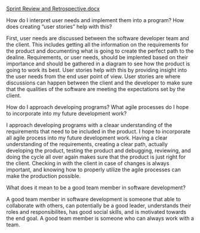 [Sprint Review and Retrospective.docx](https://github.com/SecallyBarbosa/SoftwareDevelopmentLifecycle/files/7740273/Sprint.Review.and.Retrospective.docx)

How do I interpret user needs and implement them into a program? How does creating “user stories” help with this?

First, user needs are discussed between the software developer team and the client. This includes getting all the information on the requirements for the product and documenting what is going to create the perfect path to the dealine. Requirements, or user needs, should be implented based on their importance and should be gathered in a diagram to see how the product is going to work its best. User stories help with this by providing insight into the user needs from the end user point of view. User stories are where discussions can happen between the client and the developer to make sure that the qualities of the software are meeting the expectations set by the client.

How do I approach developing programs? What agile processes do I hope to incorporate into my future development work?

I approach developing programs with a cleaar understanding of the requirements that need to be included in the product. I hope to incorporate all agile process into my future development work. Having a clear understanding of the requirements, creating a clear path, actually developing the product, testing the product and debugging, reviewing, and doing the cycle all over again makes sure that the product is just right for the client. Checking in with the client in case of changes is always important, and knowing how to properly utilize the agile processes can make the production possible.

What does it mean to be a good team member in software development?

A good team member in software development is someone that able to collaborate with others, can potentially be a good leader, understands their roles and responsibilites, has good social skills, and is motivated towards the end goal. A good team member is someone who can always work with a team.

